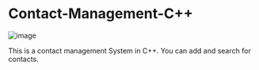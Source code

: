 # Contact-Management-C++

![image](https://user-images.githubusercontent.com/101547557/221890884-c6d533d6-6969-4fc6-8771-2b9a3b78dff5.png)

This is a contact management System in C++. You can add and search for contacts.
